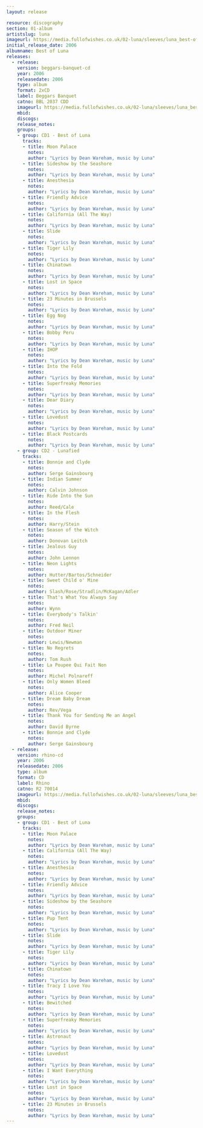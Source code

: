 ```yaml
---
layout: release

resource: discography
section: 01-album
artistslug: luna
imageurl: https://media.fullofwishes.co.uk/02-luna/sleeves/luna_best-of.jpg
initial_release_date: 2006
albumname: Best of Luna
releases:
  - release:
    version: beggars-banquet-cd
    year: 2006
    releasedate: 2006
    type: album
    format: 2xCD
    label: Beggars Banquet
    catno: BBL 2037 CDD
    imageurl: https://media.fullofwishes.co.uk/02-luna/sleeves/luna_best-of.jpg
    mbid:
    discogs:
    release_notes:
    groups:
    - group: CD1 - Best of Luna
      tracks:
      - title: Moon Palace
        notes:
        author: "Lyrics by Dean Wareham, music by Luna"
      - title: Sideshow by the Seashore
        notes:
        author: "Lyrics by Dean Wareham, music by Luna"
      - title: Anesthesia
        notes:
        author: "Lyrics by Dean Wareham, music by Luna"
      - title: Friendly Advice
        notes:
        author: "Lyrics by Dean Wareham, music by Luna"
      - title: California (All The Way)
        notes:
        author: "Lyrics by Dean Wareham, music by Luna"
      - title: Slide
        notes:
        author: "Lyrics by Dean Wareham, music by Luna"
      - title: Tiger Lily
        notes:
        author: "Lyrics by Dean Wareham, music by Luna"
      - title: Chinatown
        notes:
        author: "Lyrics by Dean Wareham, music by Luna"
      - title: Lost in Space
        notes:
        author: "Lyrics by Dean Wareham, music by Luna"
      - title: 23 Minutes in Brussels
        notes:
        author: "Lyrics by Dean Wareham, music by Luna"
      - title: Egg Nog
        notes:
        author: "Lyrics by Dean Wareham, music by Luna"
      - title: Bobby Peru
        notes:
        author: "Lyrics by Dean Wareham, music by Luna"
      - title: IHOP
        notes:
        author: "Lyrics by Dean Wareham, music by Luna"
      - title: Into the Fold
        notes:
        author: "Lyrics by Dean Wareham, music by Luna"
      - title: Superfreaky Memories
        notes:
        author: "Lyrics by Dean Wareham, music by Luna"
      - title: Dear Diary
        notes:
        author: "Lyrics by Dean Wareham, music by Luna"
      - title: Lovedust
        notes:
        author: "Lyrics by Dean Wareham, music by Luna"
      - title: Black Postcards
        notes:
        author: "Lyrics by Dean Wareham, music by Luna"
    - group: CD2 - Lunafied
      tracks:
      - title: Bonnie and Clyde
        notes:
        author: Serge Gainsbourg
      - title: Indian Summer
        notes:
        author: Calvin Johnson
      - title: Ride Into the Sun
        notes:
        author: Reed/Cale
      - title: In the Flesh
        notes:
        author: Harry/Stein
      - title: Season of the Witch
        notes:
        author: Donovan Leitch
      - title: Jealous Guy
        notes:
        author: John Lennon
      - title: Neon Lights
        notes:
        author: Hutter/Bartos/Schneider
      - title: Sweet Child o' Mine
        notes:
        author: Slash/Rose/Stradlin/McKagan/Adler
      - title: That's What You Always Say
        notes:
        author: Wynn
      - title: Everybody's Talkin'
        notes:
        author: Fred Neil
      - title: Outdoor Miner
        notes:
        author: Lewis/Newman
      - title: No Regrets
        notes:
        author: Tom Rush
      - title: La Poupee Qui Fait Non
        notes:
        author: Michel Polnareff
      - title: Only Women Bleed
        notes:
        author: Alice Cooper
      - title: Dream Baby Dream
        notes:
        author: Rev/Vega
      - title: Thank You for Sending Me an Angel
        notes:
        author: David Byrne
      - title: Bonnie and Clyde
        notes:
        author: Serge Gainsbourg
  - release:
    version: rhino-cd
    year: 2006
    releasedate: 2006
    type: album
    format: CD
    label: Rhino
    catno: R2 70014
    imageurl: https://media.fullofwishes.co.uk/02-luna/sleeves/luna_best-of.jpg
    mbid:
    discogs:
    release_notes:
    groups:
    - group: CD1 - Best of Luna
      tracks:
      - title: Moon Palace
        notes:
        author: "Lyrics by Dean Wareham, music by Luna"
      - title: California (All The Way)
        notes:
        author: "Lyrics by Dean Wareham, music by Luna"
      - title: Anesthesia
        notes:
        author: "Lyrics by Dean Wareham, music by Luna"
      - title: Friendly Advice
        notes:
        author: "Lyrics by Dean Wareham, music by Luna"
      - title: Sideshow by the Seashore
        notes:
        author: "Lyrics by Dean Wareham, music by Luna"
      - title: Pup Tent
        notes:
        author: "Lyrics by Dean Wareham, music by Luna"
      - title: Slide
        notes:
        author: "Lyrics by Dean Wareham, music by Luna"
      - title: Tiger Lily
        notes:
        author: "Lyrics by Dean Wareham, music by Luna"
      - title: Chinatown
        notes:
        author: "Lyrics by Dean Wareham, music by Luna"
      - title: Tracy I Love You
        notes:
        author: "Lyrics by Dean Wareham, music by Luna"
      - title: Bewitched
        notes:
        author: "Lyrics by Dean Wareham, music by Luna"
      - title: Superfreaky Memories
        notes:
        author: "Lyrics by Dean Wareham, music by Luna"
      - title: Astronaut
        notes:
        author: "Lyrics by Dean Wareham, music by Luna"
      - title: Lovedust
        notes:
        author: "Lyrics by Dean Wareham, music by Luna"
      - title: I Want Everything
        notes:
        author: "Lyrics by Dean Wareham, music by Luna"
      - title: Lost in Space
        notes:
        author: "Lyrics by Dean Wareham, music by Luna"
      - title: 23 Minutes in Brussels
        notes:
        author: "Lyrics by Dean Wareham, music by Luna"
---
```

